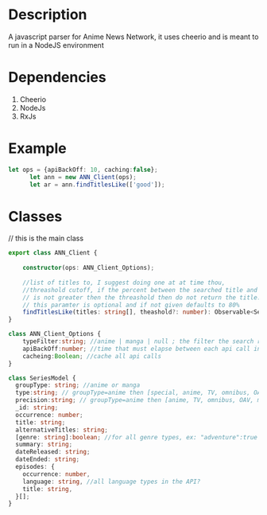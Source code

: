 
# Description
A javascript parser for Anime News Network, it uses cheerio and is meant to run in a NodeJS environment

# Dependencies
1) Cheerio
2) NodeJs
3) RxJs

# Example
```typescript
let ops = {apiBackOff: 10, caching:false};
      let ann = new ANN_Client(ops);
      let ar = ann.findTitlesLike(['good']);
```
      
      
# Classes
// this is the main class
```typescript
export class ANN_Client {
    
    constructor(ops: ANN_Client_Options);
    
    //list of titles to, I suggest doing one at at time thou,
    //threashold cutoff, if the percent between the searched title and the title found 
    // is not greater then the threashold then do not return the title.
    // this paramter is optional and if not given defaults to 80%
    findTitlesLike(titles: string[], theashold?: number): Observable<SeriesModel[]>; 
}

class ANN_Client_Options {
    typeFilter:string; //anime | manga | null ; the filter the search result type
    apiBackOff:number; //time that must elapse between each api call in seconds
    cacheing:Boolean; //cache all api calls
}

class SeriesModel {
  groupType: string; //anime or manga
  type:string; // groupType=anime then [special, anime, TV, omnibus, OAV, movie]; groupType=manga then [manga, magazine]
  precision:string; // groupType=anime then [anime, TV, omnibus, OAV, movie]; groupType=manga then [manga, anthology, meta]
  _id: string;
  occurrence: number;
  title: string;
  alternativeTitles: string;
  [genre: string]:boolean; //for all genre types, ex: "adventure":true
  summary: string;
  dateReleased: string;
  dateEnded: string;
  episodes: {
    occurrence: number,
    language: string, //all language types in the API?
    title: string,
  }[];
}
```
